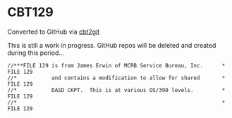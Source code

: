 # CBT129
Converted to GitHub via [cbt2git](https://github.com/wizardofzos/cbt2git)

This is still a work in progress. GitHub repos will be deleted and created during this period...

```
//***FILE 129 is from James Erwin of MCRB Service Bureau, Inc.      *   FILE 129
//*           and contains a modification to allow for shared       *   FILE 129
//*           DASD CKPT.  This is at various OS/390 levels.         *   FILE 129
//*                                                                 *   FILE 129
```
